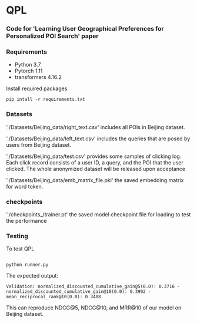 # QPL
### Code for 'Learning User Geographical Preferences for Personalized POI Search' paper

### Requirements

* Python 3.7
* Pytorch 1.11
* transformers 4.16.2

Install required packages
```
pip intall -r requirements.txt
```


### Datasets
'./Datasets/Beijing_data/right_text.csv' includes all POIs in Beijing dataset.

'./Datasets/Beijing_data/left_text.csv' includes the queries that are posed by users from Beijing dataset.

'./Datasets/Beijing_data/test.csv' provides some samples of clicking log. Each click record consists of a user ID, a query, and the POI that the user clicked. The whole anonymized dataset will be released upon acceptance

'./Datasets/Beijing_data/emb_matrix_file.pkl' the saved embedding matrix for word token.

### checkpoints

'./checkpoints_/trainer.pt' the saved model checkpoint file for loading to test the performance


### Testing

To test QPL

```

python runner.py
```

The expected output:

```
Validation: normalized_discounted_cumulative_gain@5(0.0): 0.3716 - normalized_discounted_cumulative_gain@10(0.0): 0.3992 - mean_reciprocal_rank@10(0.0): 0.3408
```

This can reproduce NDCG@5, NDCG@10, and MRR@10 of our model on Beijing dataset.